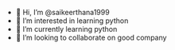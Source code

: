- 👋 Hi, I’m @saikeerthana1999
- 👀 I’m interested in learning python
- 🌱 I’m currently learning python
- 💞️ I’m looking to collaborate on good company
<!---
saikeerthana1999/saikeerthana1999 is a ✨ special ✨ repository because its `README.md` (this file) appears on your GitHub profile.
You can click the Preview link to take a look at your changes.
--->
